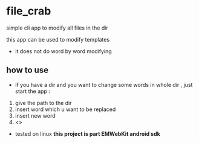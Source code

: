 # file_crab
simple cli app to modify all files in the dir

this app can be used to modify templates
- it does not do word by word modifying

## how to use
- if you have a dir and you want to change some words in whole dir , just start the app :
1. give the path to the dir
2. insert word which u want to be replaced
3. insert new word
4. <<END>>


- tested on linux
**this project is part EMWebKit android sdk**
